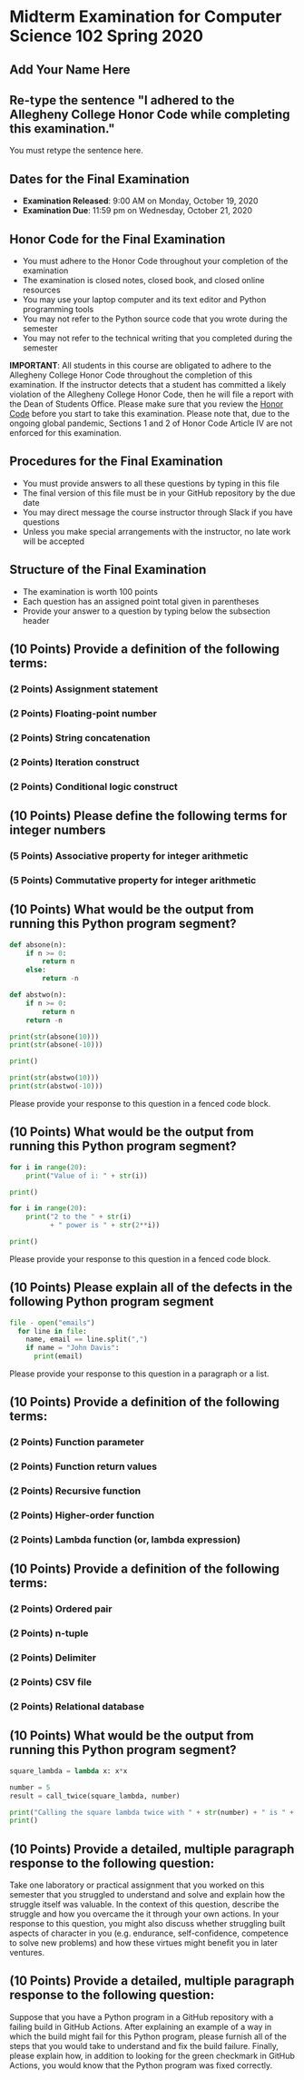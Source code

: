 # Midterm Examination for Computer Science 102 Spring 2020

## Add Your Name Here

## Re-type the sentence "I adhered to the Allegheny College Honor Code while completing this examination."

You must retype the sentence here.

## Dates for the Final Examination

- **Examination Released**: 9:00 AM on Monday, October 19, 2020
- **Examination Due**: 11:59 pm on Wednesday, October 21, 2020

## Honor Code for the Final Examination

- You must adhere to the Honor Code throughout your completion of the examination
- The examination is closed notes, closed book, and closed online resources
- You may use your laptop computer and its text editor and Python programming tools
- You may not refer to the Python source code that you wrote during the semester
- You may not refer to the technical writing that you completed during the semester

**IMPORTANT**: All students in this course are obligated to adhere to the
Allegheny College Honor Code throughout the completion of this examination. If
the instructor detects that a student has committed a likely violation of the
Allegheny College Honor Code, then he will file a report with the Dean of
Students Office. Please make sure that you review the [Honor
Code](https://sites.allegheny.edu/about/honor-code/) before you start to take
this examination. Please note that, due to the ongoing global pandemic, Sections
1 and 2 of Honor Code Article IV are not enforced for this examination.

## Procedures for the Final Examination

- You must provide answers to all these questions by typing in this file
- The final version of this file must be in your GitHub repository by the due date
- You may direct message the course instructor through Slack if you have questions
- Unless you make special arrangements with the instructor, no late work will be accepted

## Structure of the Final Examination

- The examination is worth 100 points
- Each question has an assigned point total given in parentheses
- Provide your answer to a question by typing below the subsection header

## (10 Points) Provide a definition of the following terms:

### (2 Points) Assignment statement

### (2 Points) Floating-point number

### (2 Points) String concatenation

### (2 Points) Iteration construct

### (2 Points) Conditional logic construct

## (10 Points) Please define the following terms for integer numbers

### (5 Points) Associative property for integer arithmetic

### (5 Points) Commutative property for integer arithmetic

## (10 Points) What would be the output from running this Python program segment?

```python
def absone(n):
    if n >= 0:
        return n
    else:
        return -n

def abstwo(n):
    if n >= 0:
        return n
    return -n

print(str(absone(10)))
print(str(absone(-10)))

print()

print(str(abstwo(10)))
print(str(abstwo(-10)))
```

Please provide your response to this question in a fenced code block.

## (10 Points) What would be the output from running this Python program segment?

```python
for i in range(20):
    print("Value of i: " + str(i))

print()

for i in range(20):
    print("2 to the " + str(i)
          + " power is " + str(2**i))

print()
```

Please provide your response to this question in a fenced code block.

## (10 Points) Please explain all of the defects in the following Python program segment

```python
file - open("emails")
  for line in file:
    name, email == line.split(",")
    if name = "John Davis":
      print(email)
```

Please provide your response to this question in a paragraph or a list.

## (10 Points) Provide a definition of the following terms:

### (2 Points) Function parameter

### (2 Points) Function return values

### (2 Points) Recursive function

### (2 Points) Higher-order function

### (2 Points) Lambda function (or, lambda expression)

## (10 Points) Provide a definition of the following terms:

### (2 Points) Ordered pair

### (2 Points) n-tuple

### (2 Points) Delimiter

### (2 Points) CSV file

### (2 Points) Relational database

## (10 Points) What would be the output from running this Python program segment?

```python
square_lambda = lambda x: x*x

number = 5
result = call_twice(square_lambda, number)

print("Calling the square lambda twice with " + str(number) + " is " + str(result))
print()
```

## (10 Points) Provide a detailed, multiple paragraph response to the following question:

Take one laboratory or practical assignment that you worked on this semester
that you struggled to understand and solve and explain how the struggle itself
was valuable. In the context of this question, describe the struggle and how
you overcame the it through your own actions. In your response to this
question, you might also discuss whether struggling built aspects of character
in you (e.g. endurance, self-confidence, competence to solve new problems) and
how these virtues might benefit you in later ventures.

## (10 Points) Provide a detailed, multiple paragraph response to the following question:

Suppose that you have a Python program in a GitHub repository with a failing
build in GitHub Actions. After explaining an example of a way in which the build
might fail for this Python program, please furnish all of the steps that you
would take to understand and fix the build failure. Finally, please explain how,
in addition to looking for the green checkmark in GitHub Actions, you would know
that the Python program was fixed correctly.
